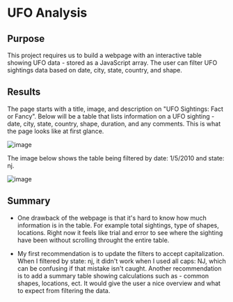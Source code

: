 # UFO Analysis

## Purpose
This project requires us to build a webpage with an interactive table showing UFO data - stored as a JavaScript array. The user can filter UFO sightings data based on date, city, state, country, and shape.

## Results

The page starts with a title, image, and description on "UFO Sightings: Fact or Fancy". Below will be a table that lists information on a UFO sighting - date, city, state, country, shape, duration, and any comments. This is what the page looks like at first glance.

![image](https://user-images.githubusercontent.com/90485451/146866963-344618bd-0444-4202-9bdb-30a8e0ba64a9.png)

The image below shows the table being filtered by date: 1/5/2010 and state: nj.

![image](https://user-images.githubusercontent.com/90485451/146867141-76da7174-012a-4dc2-8e07-7aa6f08fee9e.png)


## Summary

- One drawback of the webpage is that it's hard to know how much information is in the table. For example total sightings, type of shapes, locations. Right now it feels like trial and error to see where the sighting have been without scrolling throught the entire table.

- My first recommendation is to update the filters to accept capitalization. When I filtered by state: nj, it didn't work when I used all caps: NJ, which can be confusing if that mistake isn't caught. Another recommendation is to add a summary table showing calculations such as - common shapes, locations, ect. It would give the user a nice overview and what to expect from filtering the data.

